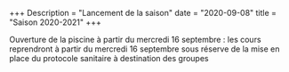 +++
Description = "Lancement de la saison"
date = "2020-09-08"
title = "Saison 2020-2021"
+++

Ouverture de la piscine à partir du mercredi 16 septembre : les cours reprendront
à partir du mercredi 16 septembre sous réserve de la mise en place du protocole
sanitaire à destination des groupes
